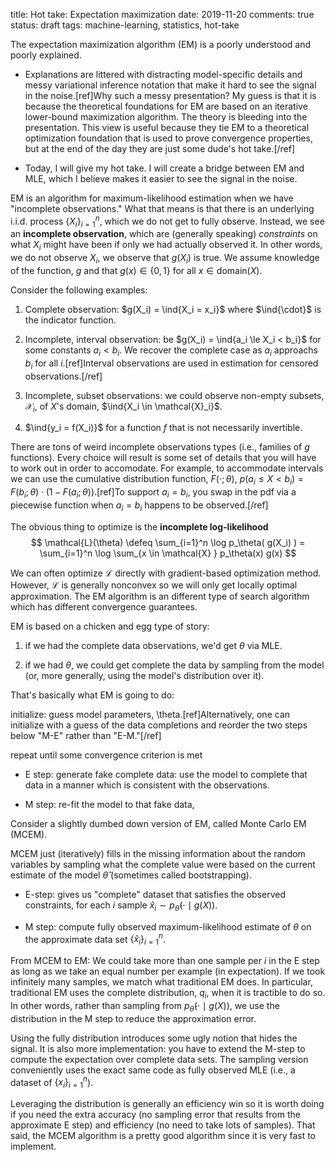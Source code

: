 title: Hot take: Expectation maximization
date: 2019-11-20
comments: true
status: draft
tags: machine-learning, statistics, hot-take

$$
\newcommand{\ind}[1]{\boldsymbol{1}\left[ #1 \right]}
\newcommand{\defeq}[0]{\overset{\scriptsize\text{def}}{=}}
$$

The expectation maximization algorithm (EM) is a poorly understood and poorly
explained.

 * Explanations are littered with distracting model-specific details and messy
   variational inference notation that make it hard to see the signal in the
   noise.[ref]Why such a messy presentation?  My guess is that it is
     because the theoretical foundations for EM are based on an iterative
     lower-bound maximization algorithm.  The theory is bleeding into the
     presentation.  This view is useful because they tie EM to a theoretical
     optimization foundation that is used to prove convergence properties, but
     at the end of the day they are just some dude's hot take.[/ref]

 * Today, I will give my hot take.  I will create a bridge between EM and MLE,
   which I believe makes it easier to see the signal in the noise.

   <!--
   There are no
   KL divergences, lower bounds, or convergence proofs to distract from what's
   going on.
   -->

EM is an algorithm for maximum-likelihood estimation when we have "incomplete
observations."  What that means is that there is an underlying i.i.d. process
$\{ X_i \}_{i=1}^n$, which we do not get to fully observe.  Instead, we see an
**incomplete observation**, which are (generally speaking) *constraints* on what
$X_i$ might have been if only we had actually observed it.  In other words, we
do not observe $X_i$, we observe that $g(X_i)$ is true.  We assume knowledge of
the function, $g$ and that $g(x) \in \{0, 1\}$ for all $x \in
\mathrm{domain}(X)$.


Consider the following examples:

1. Complete observation: $g(X_i) = \ind{X_i = x_i}$ where $\ind{\cdot}$ is the
   indicator function.

2. Incomplete, interval observation: be $g(X_i) = \ind{a_i \le X_i < b_i}$ for some
   constants $a_i < b_i$.  We recover the complete case as $a_i$ approachs $b_i$
   for all $i$.[ref]Interval observations are used in estimation for censored
     observations.[/ref]

3. Incomplete, subset observations: we could observe non-empty subsets,
   $\mathcal{X}_i$, of $X$'s domain, $\ind{X_i \in \mathcal{X}_i}$.

4. $\ind{y_i = f(X_i)}$ for a function $f$ that is not necessarily invertible.


There are tons of weird incomplete observations types (i.e., families of $g$
functions).  Every choice will result is some set of details that you will have
to work out in order to accomodate.  For example, to accommodate intervals we
can use the cumulative distribution function, $F(\cdot; \theta)$, $p(a_i \le X <
b_i) = F(b_i; \theta) \cdot (1 - F(a_i; \theta))$.[ref]To support $a_i = b_i$, you swap in the pdf via a piecewise function when $a_i = b_i$ happens to be observed.[/ref]


The obvious thing to optimize is the **incomplete log-likelihood**
$$
\mathcal{L}(\theta) \defeq \sum_{i=1}^n \log p_\theta( g(X_i) ) = \sum_{i=1}^n
\log \sum_{x \in \mathcal{X} } p_\theta(x) g(x)
$$

We can often optimize $\mathcal{L}$ directly with gradient-based optimization
method.  However, $\mathcal{L}$ is generally nonconvex so we will only get
locally optimal approximation.  The EM algorithm is an different type of search
algorithm which has different convergence guarantees.

EM is based on a chicken and egg type of story:

 1. if we had the complete data observations, we'd get $\theta$ via MLE.

 2. if we had $\theta$, we could get complete the data by sampling from the
    model (or, more generally, using the model's distribution over it).

That's basically what EM is going to do:

initialize: guess model parameters, \theta.[ref]Alternatively, one can
  initialize with a guess of the data completions and reorder the two steps
  below "M-E" rather than "E-M."[/ref]

repeat until some convergence criterion is met

  * E step: generate fake complete data: use the model to complete that data in
    a manner which is consistent with the observations.

  * M step: re-fit the model to that fake data,



Consider a slightly dumbed down version of EM, called Monte Carlo EM (MCEM).

MCEM just (iteratively) fills in the missing information about the random
variables by sampling what the complete value were based on the current estimate
of the model $\widehat{\theta}$ (sometimes called bootstrapping).

- E-step: gives us "complete" dataset that satisfies the observed constraints,
  for each $i$ sample $\widehat{x}_i \sim  p_{\widehat{\theta}}(\cdot \mid g(X))$.

- M step: compute fully observed maximum-likelihood estimate of $\theta$ on the
  approximate data set $\{ \widehat{x}_i \}_{i=1}^n$.

From MCEM to EM: We could take more than one sample per $i$ in the E step as
long as we take an equal number per example (in expectation).  If we took
infinitely many samples, we match what traditional EM does.  In particular,
traditional EM uses the complete distribution, $q_i$, when it is tractible to do
so.  In other words, rather than sampling from $p_{\widehat{\theta}}(\cdot \mid
g(X))$, we use the distribution in the M step to reduce the approximation error.

Using the fully distribution introduces some ugly notion that hides the signal.
It is also more implementation: you have to extend the M-step to compute the
expectation over complete data sets.  The sampling version conveniently uses the
exact same code as fully observed MLE (i.e., a dataset of $\{ x_i \}_{i=1}^n$).

Leveraging the distribution is generally an efficiency win so it is worth doing
if you need the extra accuracy (no sampling error that results from the
approximate E step) and efficiency (no need to take lots of samples).  That
said, the MCEM algorithm is a pretty good algorithm since it is very fast to
implement.
